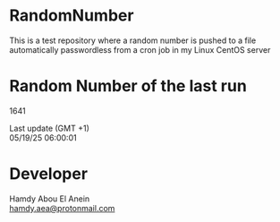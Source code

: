# RandomNumber    
This is a test repository where a random number is pushed to a file automatically passwordless from a cron job in my Linux CentOS server    
# Random Number of the last run   
1641
      
Last update (GMT +1)    
05/19/25 06:00:01
# Developer    
Hamdy Abou El Anein   
hamdy.aea@protonmail.com

